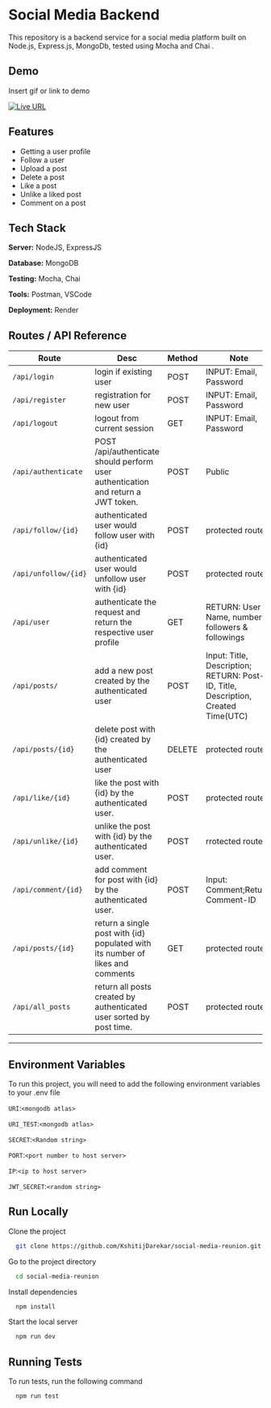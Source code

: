 
# Social Media Backend

This repository is a backend service for a social media platform built on Node.js, Express.js, MongoDb, tested using Mocha and Chai .

## Demo

Insert gif or link to demo


[![Live URL](https://img.shields.io/badge/%F0%9F%8C%90%20Live%20Demo-Click%20Here-blueviolet?style=for-the-badge)](https://social-media-reunion-x1w6.onrender.com/)
## Features

- Getting a user profile
- Follow a user
- Upload a post
- Delete a post
- Like a post
- Unlike a liked post
- Comment on a post


## Tech Stack

**Server:** NodeJS, ExpressJS

**Database:** MongoDB

**Testing:** Mocha, Chai

**Tools:** Postman, VSCode

**Deployment:** Render
 


## Routes / API Reference

| Route  | Desc  | Method  | Note  |
| ------------ | ------------ | ------------ | ------------ |
|  `/api/login` | login if existing user  |  POST |INPUT: Email, Password   |
|  `/api/register` | registration for new user   |  POST | INPUT: Email, Password  |
|  `/api/logout` | logout from current session  |  GET | INPUT: Email, Password  |
|  `/api/authenticate` | POST /api/authenticate should perform user authentication and return a JWT token. |  POST |  Public  |
|  `/api/follow/{id}` |  authenticated user would follow user with {id} |   POST|  protected route |
|  `/api/unfollow/{id}` |  authenticated user would unfollow user with {id} |   POST|  protected route |
|  `/api/user` | authenticate the request and return the respective user profile  |  GET | RETURN: User Name, number of followers & followings  |
|  `/api/posts/` | add a new post created by the authenticated user |  POST |Input: Title, Description; RETURN: Post-ID, Title, Description, Created Time(UTC)    |
|  `/api/posts/{id}` | delete post with {id} created by the authenticated user |   DELETE |  protected route |
|  `/api/like/{id}` |  like the post with {id} by the authenticated user. |   POST|  protected route |
|  `/api/unlike/{id}` | unlike the post with {id} by the authenticated user. | POST | rrotected route    |
|  `/api/comment/{id}` | add comment for post with {id} by the authenticated user. |   POST |  Input: Comment;Return: Comment-ID |
|  `/api/posts/{id}` | return a single post with {id} populated with its number of likes and comments |   GET |  protected route |
|  `/api/all_posts` |  return all posts created by authenticated user sorted by post time. |   POST|  protected route |




                
----

## Environment Variables

To run this project, you will need to add the following environment variables to your .env file



`URI`:`<mongodb atlas>`

`URI_TEST`:`<mongodb atlas>`

`SECRET`:`<Random string>`

`PORT`:`<port number to host server>`     

`IP`:`<ip to host server>`

`JWT_SECRET`:`<random string>`



## Run Locally

Clone the project

```bash
  git clone https://github.com/KshitijDarekar/social-media-reunion.git
```

Go to the project directory

```bash
  cd social-media-reunion
```

Install dependencies

```bash
  npm install
```

Start the local server

```bash
  npm run dev
```


## Running Tests

To run tests, run the following command

```bash
  npm run test
```

